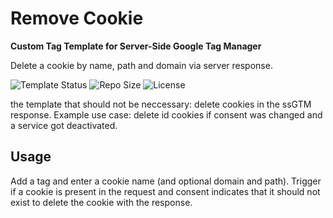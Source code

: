 # Remove Cookie

**Custom Tag Template for Server-Side Google Tag Manager**

Delete a cookie by name, path and domain via server response.

![Template Status](https://img.shields.io/badge/Community%20Template%20Gallery%20Status-submitted-orange) ![Repo Size](https://img.shields.io/github/repo-size/mbaersch/cookie-killer) ![License](https://img.shields.io/github/license/mbaersch/cookie-killer)

the template that should not be neccessary: delete cookies in the ssGTM response. Example use case: delete id cookies if consent was changed and a service got deactivated.

## Usage 
Add a tag and enter a cookie name (and optional domain and path). Trigger if a cookie is present in the request and consent indicates that it should not exist to delete the cookie with the response.
